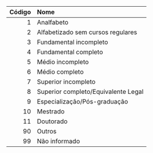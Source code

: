  | Código | Nome                                |
 | -----: | :---------------------------------- |
 | 1      | Analfabeto                          |
 | 2      | Alfabetizado sem cursos regulares   |
 | 3      | Fundamental incompleto              |
 | 4      | Fundamental completo                |
 | 5      | Médio incompleto                    |
 | 6      | Médio completo                      |
 | 7      | Superior incompleto                 |
 | 8      | Superior completo/Equivalente Legal |
 | 9      | Especialização/Pós-graduação        |
 | 10     | Mestrado                            |
 | 11     | Doutorado                           |
 | 90     | Outros                              |
 | 99     | Não informado                       |

